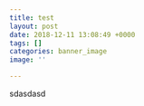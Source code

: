 ```yaml
---
title: test
layout: post
date: 2018-12-11 13:08:49 +0000
tags: []
categories: banner_image
image: ''

---
```

sdasdasd